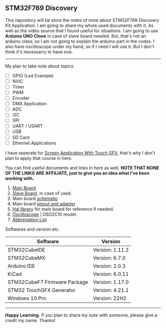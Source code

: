 ## STM32F769 Discovery

This repository will be store the notes of mine about STM32F769 Discovery Kit Application. I am going to share my whole used documents with it. As well as the video source that I found useful for situations. I am going to use __Arduino UNO Clone__ in case of slave board needed. But, that's not an arduino class, so I am not going to explain the arduino part in the codes. I also have oscilloscope under my hand, so if I need I will use it. But I don't think it's necessarry to have one.

<hr>

My plan to take note about topics:

- [ ] GPIO (Led Example)
- [ ] NVIC
- [ ] Timer
- [ ] PWM
- [ ] Encoder
- [ ] DMA Application
- [ ] ADC   
- [ ] I2C
- [ ] SPI
- [ ] UART / USART
- [ ] USB
- [ ] SD Card
- [ ] Ethernet Applications

I have seperate for [Screen Application With Touch GFX](https://github.com/serkankas/Touch_GFX_Tutorial), that's why I don't plan to apply that course in here.

You can find useful documents and links in here as well. __NOTE THAT NONE OF THE LINKS ARE AFFILIATE, just to give you an idea what I've been working with.__

1. [Main Board](https://www.st.com/en/evaluation-tools/32f769idiscovery.html)
1. [Slave Board](https://www.robotistan.com/uno-r3-development-board-compatible-with-arduino-with-usb-cable-usb-chip-ch340), in case of used.
1. Main board [schematic](/DOCs/Schematic.PDF)
1. Main board [pinout and adapter](/DOCs/Pinout%20and%20Adapters.pdf)
1. [Hal library](/DOCs/HAL%20and%20Low%20Layer.pdf) for main board for reference if needed.
1. [Oscilloscope](http://hantek.com/products/detail/17182) | DSO2C10 model.
1. [Abbreviation List](/Abbreviation.md)

Softwares and version etc.

| Software | Version
| --- | ---
| STM32CubeIDE| Version: 1.11.2
| STM32CubeMX| Version: 6.7.0
| Arduino IDE| Version: 2.0.3
| KiCad| Version: 6.0.11
| STM32CubeF7 Firmware Package | Version: 1.17.0
| STM32 TouchGFX Generator | Version: 4.21.1
| Windows 10 Pro | Version: 22H2

<hr>

__Happy Learning.__ If you plan to share my note with someone, please give a credit my name. Thanks!